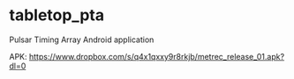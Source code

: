 # tabletop_pta
Pulsar Timing Array Android application

APK: https://www.dropbox.com/s/q4x1qxxy9r8rkjb/metrec_release_01.apk?dl=0
